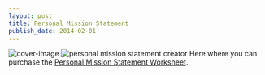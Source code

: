 ```yaml
---
layout: post
title: Personal Mission Statement
publish_date: 2014-02-01
---
```


![cover-image](/content/images/2014/Feb/personal_mission_statement_creation.jpg)
![personal mission statement creator](/content/images/2014/Feb/personal_mission_statement.png)
Here where you can purchase the [Personal Mission Statement Worksheet](https://gum.co/cspm).
